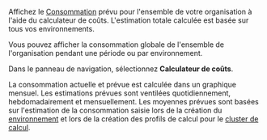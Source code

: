 Affichez le [Consommation](onj1682104977691.md) prévu pour l'ensemble de votre organisation à l'aide du calculateur de coûts. L'estimation totale calculée est basée sur tous vos environnements.

Vous pouvez afficher la consommation globale de l'ensemble de l'organisation pendant une période ou par environnement.

Dans le panneau de navigation, sélectionnez **Calculateur de coûts**.

La consommation actuelle et prévue est calculée dans un graphique mensuel. Les estimations prévues sont ventilées quotidiennement, hebdomadairement et mensuellement. Les moyennes prévues sont basées sur l'estimation de la consommation saisie lors de la création du [environnement](qiv1640281527006.md) et lors de la création des profils de calcul pour le [cluster de calcul](dvl1640281718303.md).
